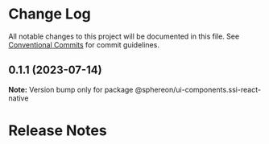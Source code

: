 # Change Log

All notable changes to this project will be documented in this file.
See [Conventional Commits](https://conventionalcommits.org) for commit guidelines.

## 0.1.1 (2023-07-14)

**Note:** Version bump only for package @sphereon/ui-components.ssi-react-native





# Release Notes
